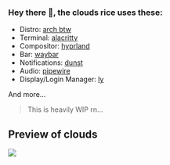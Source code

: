 ### Hey there 👋, the clouds rice uses these:
- Distro: [arch btw](https://archlinux.org/)
- Terminal: [alacritty](https://github.com/alacritty/alacritty/)
- Compositor: [hyprland](https://hyprland.org/)
- Bar: [waybar](https://aur.archlinux.org/packages/waybar-hyprland-git/)
- Notifications: [dunst](https://github.com/dunst-project/dunst/)
- Audio: [pipewire](https://pipewire.org/)
- Display/Login Manager: [ly](https://github.com/fairyglade/ly/)

And more...

> This is heavily WIP rn...

## Preview of clouds
![](https://github.dev/DasIschBims/dotfiles/blob/master/clouds/images/showcase.png)